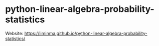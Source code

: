# python-linear-algebra-probability-statistics

Website: https://liminma.github.io/python-linear-algebra-probability-statistics/
